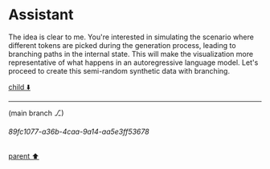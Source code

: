 # Assistant

The idea is clear to me. You're interested in simulating the scenario where different tokens are picked during the generation process, leading to branching paths in the internal state. This will make the visualization more representative of what happens in an autoregressive language model. Let's proceed to create this semi-random synthetic data with branching.

[child ⬇️](#89fc1077-a36b-4caa-9a14-aa5e3ff53678)

---

(main branch ⎇)
###### 89fc1077-a36b-4caa-9a14-aa5e3ff53678
[parent ⬆️](#995b5533-9e30-42f0-8f04-79f17247305f)
